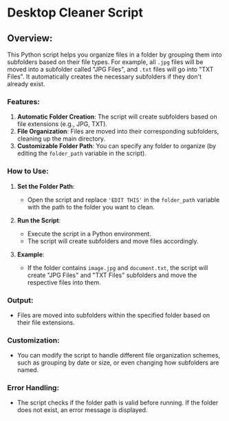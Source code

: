 # Desktop Cleaner Script

## Overview:
This Python script helps you organize files in a folder by grouping them into subfolders based on their file types. For example, all `.jpg` files will be moved into a subfolder called "JPG Files", and `.txt` files will go into "TXT Files". It automatically creates the necessary subfolders if they don't already exist.

### Features:
1. **Automatic Folder Creation**: The script will create subfolders based on file extensions (e.g., JPG, TXT).
2. **File Organization**: Files are moved into their corresponding subfolders, cleaning up the main directory.
3. **Customizable Folder Path**: You can specify any folder to organize (by editing the `folder_path` variable in the script).

### How to Use:
1. **Set the Folder Path**:
   - Open the script and replace `'EDIT THIS'` in the `folder_path` variable with the path to the folder you want to clean.
   
2. **Run the Script**:
   - Execute the script in a Python environment.
   - The script will create subfolders and move files accordingly.

3. **Example**:
   - If the folder contains `image.jpg` and `document.txt`, the script will create "JPG Files" and "TXT Files" subfolders and move the respective files into them.

### Output:
- Files are moved into subfolders within the specified folder based on their file extensions.

### Customization:
- You can modify the script to handle different file organization schemes, such as grouping by date or size, or even changing how subfolders are named.

### Error Handling:
- The script checks if the folder path is valid before running. If the folder does not exist, an error message is displayed.

